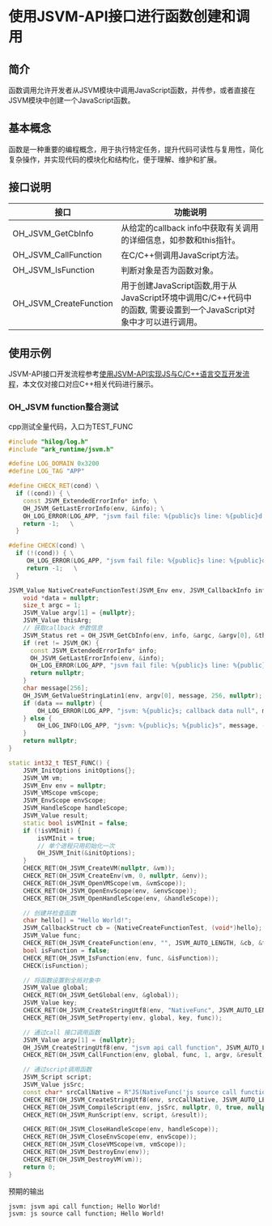 # 使用JSVM-API接口进行函数创建和调用

## 简介

函数调用允许开发者从JSVM模块中调用JavaScript函数，并传参，或者直接在JSVM模块中创建一个JavaScript函数。

## 基本概念

函数是一种重要的编程概念，用于执行特定任务，提升代码可读性与复用性，简化复杂操作，并实现代码的模块化和结构化，便于理解、维护和扩展。

## 接口说明

| 接口                       | 功能说明                       |
|----------------------------|--------------------------------|
| OH_JSVM_GetCbInfo          | 从给定的callback info中获取有关调用的详细信息，如参数和this指针。|
| OH_JSVM_CallFunction       | 在C/C++侧调用JavaScript方法。|
| OH_JSVM_IsFunction         | 判断对象是否为函数对象。 |
| OH_JSVM_CreateFunction     | 用于创建JavaScript函数,用于从JavaScript环境中调用C/C++代码中的函数, 需要设置到一个JavaScript对象中才可以进行调用。 |

## 使用示例

JSVM-API接口开发流程参考[使用JSVM-API实现JS与C/C++语言交互开发流程](use-jsvm-process.md)，本文仅对接口对应C++相关代码进行展示。

### OH_JSVM function整合测试

cpp测试全量代码，入口为TEST_FUNC
``` cpp
#include "hilog/log.h"
#include "ark_runtime/jsvm.h"

#define LOG_DOMAIN 0x3200
#define LOG_TAG "APP"

#define CHECK_RET(cond) \
  if ((cond)) { \
    const JSVM_ExtendedErrorInfo* info; \
    OH_JSVM_GetLastErrorInfo(env, &info); \
    OH_LOG_ERROR(LOG_APP, "jsvm fail file: %{public}s line: %{public}d ret = %{public}d message = %{public}s", __FILE__, __LINE__, cond, info != nullptr ? info->errorMessage : ""); \
    return -1;   \
  }

#define CHECK(cond) \
  if (!(cond)) { \
     OH_LOG_ERROR(LOG_APP, "jsvm fail file: %{public}s line: %{public}d ret = %{public}d", __FILE__, __LINE__, cond); \
     return -1;   \
  }

JSVM_Value NativeCreateFunctionTest(JSVM_Env env, JSVM_CallbackInfo info) {
    void *data = nullptr;
    size_t argc = 1;
    JSVM_Value argv[1] = {nullptr};
    JSVM_Value thisArg;
    // 获取callback 参数信息
    JSVM_Status ret = OH_JSVM_GetCbInfo(env, info, &argc, &argv[0], &thisArg, &data);
    if (ret != JSVM_OK) {
      const JSVM_ExtendedErrorInfo* info;
      OH_JSVM_GetLastErrorInfo(env, &info);
      OH_LOG_ERROR(LOG_APP, "jsvm fail file: %{public}s line: %{public}d ret = %{public}d message = %{public}s", __FILE__, __LINE__, ret, info != nullptr ? info->errorMessage : "");
      return nullptr;
    }
    char message[256];
    OH_JSVM_GetValueStringLatin1(env, argv[0], message, 256, nullptr);
    if (data == nullptr) {
        OH_LOG_ERROR(LOG_APP, "jsvm: %{public}s; callback data null", message);
    } else {
        OH_LOG_INFO(LOG_APP, "jsvm: %{public}s; %{public}s", message, (char*)data);
    }
    return nullptr;
}

static int32_t TEST_FUNC() {
    JSVM_InitOptions initOptions{};
    JSVM_VM vm;
    JSVM_Env env = nullptr;
    JSVM_VMScope vmScope;
    JSVM_EnvScope envScope;
    JSVM_HandleScope handleScope;
    JSVM_Value result;
    static bool isVMInit = false;
    if (!isVMInit) {
        isVMInit = true;
        // 单个进程只用初始化一次
        OH_JSVM_Init(&initOptions);
    }
    CHECK_RET(OH_JSVM_CreateVM(nullptr, &vm));
    CHECK_RET(OH_JSVM_CreateEnv(vm, 0, nullptr, &env));
    CHECK_RET(OH_JSVM_OpenVMScope(vm, &vmScope));
    CHECK_RET(OH_JSVM_OpenEnvScope(env, &envScope));
    CHECK_RET(OH_JSVM_OpenHandleScope(env, &handleScope));

    // 创建并检查函数
    char hello[] = "Hello World!";
    JSVM_CallbackStruct cb = {NativeCreateFunctionTest, (void*)hello};
    JSVM_Value func;
    CHECK_RET(OH_JSVM_CreateFunction(env, "", JSVM_AUTO_LENGTH, &cb, &func));
    bool isFunction = false;
    CHECK_RET(OH_JSVM_IsFunction(env, func, &isFunction));
    CHECK(isFunction);

    // 将函数设置到全局对象中
    JSVM_Value global;
    CHECK_RET(OH_JSVM_GetGlobal(env, &global));
    JSVM_Value key;
    CHECK_RET(OH_JSVM_CreateStringUtf8(env, "NativeFunc", JSVM_AUTO_LENGTH, &key));
    CHECK_RET(OH_JSVM_SetProperty(env, global, key, func));

    // 通过call 接口调用函数
    JSVM_Value argv[1] = {nullptr};
    OH_JSVM_CreateStringUtf8(env, "jsvm api call function", JSVM_AUTO_LENGTH, &argv[0]);
    CHECK_RET(OH_JSVM_CallFunction(env, global, func, 1, argv, &result));

    // 通过script调用函数
    JSVM_Script script;
    JSVM_Value jsSrc;
    const char* srcCallNative = R"JS(NativeFunc('js source call function');)JS";
    CHECK_RET(OH_JSVM_CreateStringUtf8(env, srcCallNative, JSVM_AUTO_LENGTH, &jsSrc));
    CHECK_RET(OH_JSVM_CompileScript(env, jsSrc, nullptr, 0, true, nullptr, &script));
    CHECK_RET(OH_JSVM_RunScript(env, script, &result));

    CHECK_RET(OH_JSVM_CloseHandleScope(env, handleScope));
    CHECK_RET(OH_JSVM_CloseEnvScope(env, envScope));
    CHECK_RET(OH_JSVM_CloseVMScope(vm, vmScope));
    CHECK_RET(OH_JSVM_DestroyEnv(env));
    CHECK_RET(OH_JSVM_DestroyVM(vm));
    return 0;
}
```
<!-- @[jsvm_function_call](https://gitcode.com/openharmony/applications_app_samples/blob/master/code/DocsSample/ArkTS/JSVMAPI/JsvmUsageGuide/UsageInstructionsOne/functioncall/src/main/cpp/hello.cpp) -->

预期的输出
```
jsvm: jsvm api call function; Hello World!
jsvm: js source call function; Hello World!
```